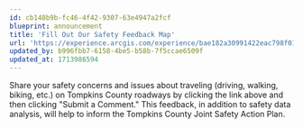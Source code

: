 ```yaml
---
id: cb148b9b-fc46-4f42-9307-63e4947a2fcf
blueprint: announcement
title: 'Fill Out Our Safety Feedback Map'
url: 'https://experience.arcgis.com/experience/bae182a30991422eac798f01c36f18db/page/Page/'
updated_by: b996fbb7-6158-4be5-b58b-7f5ccae6509f
updated_at: 1713986594
---
```

Share your safety concerns and issues about traveling (driving, walking, biking, etc.) on Tompkins County roadways by clicking the link above and then clicking "Submit a Comment." This feedback, in addition to safety data analysis, will help to inform the Tompkins County Joint Safety Action Plan.